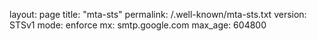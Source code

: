 layout: page
title: "mta-sts"
permalink: /.well-known/mta-sts.txt
version: STSv1
mode: enforce
mx: smtp.google.com
max_age: 604800
